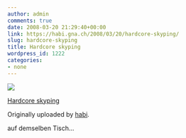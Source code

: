 ```yaml
---
author: admin
comments: true
date: 2008-03-20 21:29:40+00:00
link: https://habi.gna.ch/2008/03/20/hardcore-skyping/
slug: hardcore-skyping
title: Hardcore skyping
wordpress_id: 1222
categories:
- none
---
```



 [![](http://farm4.static.flickr.com/3063/2348581282_e8ee9c6b28_m.jpg)](http://www.flickr.com/photos/habi/2348581282/)
   

 
  [Hardcore skyping](http://www.flickr.com/photos/habi/2348581282/)
    

  Originally uploaded by [habi](http://www.flickr.com/people/habi/).
 



auf demselben Tisch...
  

